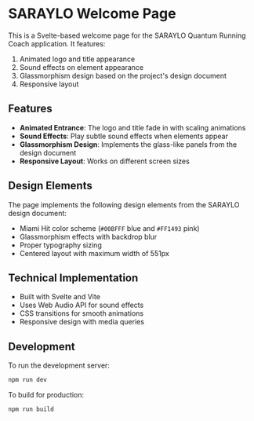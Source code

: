 # SARAYLO Welcome Page

This is a Svelte-based welcome page for the SARAYLO Quantum Running Coach application. It features:

1. Animated logo and title appearance
2. Sound effects on element appearance
3. Glassmorphism design based on the project's design document
4. Responsive layout

## Features

- **Animated Entrance**: The logo and title fade in with scaling animations
- **Sound Effects**: Play subtle sound effects when elements appear
- **Glassmorphism Design**: Implements the glass-like panels from the design document
- **Responsive Layout**: Works on different screen sizes

## Design Elements

The page implements the following design elements from the SARAYLO design document:

- Miami Hit color scheme (`#00BFFF` blue and `#FF1493` pink)
- Glassmorphism effects with backdrop blur
- Proper typography sizing
- Centered layout with maximum width of 551px

## Technical Implementation

- Built with Svelte and Vite
- Uses Web Audio API for sound effects
- CSS transitions for smooth animations
- Responsive design with media queries

## Development

To run the development server:

```bash
npm run dev
```

To build for production:

```bash
npm run build
```